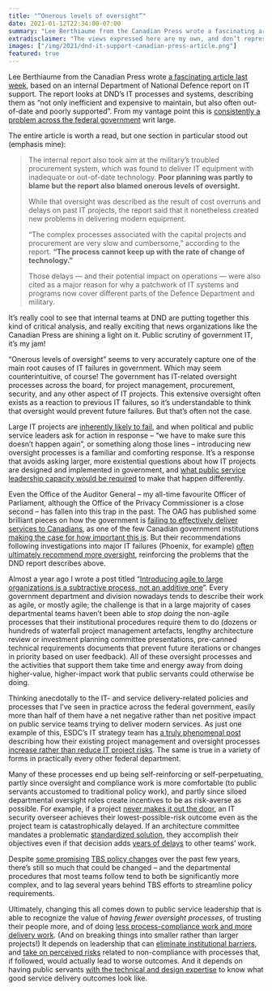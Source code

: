```yaml
---
title: "“Onerous levels of oversight”"
date: 2021-01-12T22:34:00-07:00
summary: "Lee Berthiaume from the Canadian Press wrote a fascinating article last week, based on an internal Department of National Defence report on IT support. The report describes DND’s IT processes and systems as “out-of-date and poorly supported”, and blamed “onerous levels of oversight”. This is a persistent problem across federal government departments."
extradisclaimer: "The views expressed here are my own, and don’t represent the opinions of my team or my employer."
images: ["/img/2021/dnd-it-support-canadian-press-article.png"]
featured: true
---
```


Lee Berthiaume from the Canadian Press wrote [a fascinating article last week](https://nationalpost.com/pmn/news-pmn/canada-news-pmn/poor-it-support-hurting-canadian-military-operations-internal-review-finds), based on an internal Department of National Defence report on IT support. The report looks at DND’s IT processes and systems, describing them as “not only inefficient and expensive to maintain, but also often out-of-date and poorly supported”. From my vantage point this is [consistently a problem across the federal government](/2020/02/25/our-services-arent-working/) writ large.

The entire article is worth a read, but one section in particular stood out (emphasis mine):

> The internal report also took aim at the military’s troubled procurement system, which was found to deliver IT equipment with inadequate or out-of-date technology. **Poor planning was partly to blame but the report also blamed onerous levels of oversight.**
> 
> While that oversight was described as the result of cost overruns and delays on past IT projects, the report said that it nonetheless created new problems in delivering modern equipment.
> 
> “The complex processes associated with the capital projects and procurement are very slow and cumbersome,” according to the report. **“The process cannot keep up with the rate of change of technology.”**
> 
> Those delays — and their potential impact on operations — were also cited as a major reason for why a patchwork of IT systems and programs now cover different parts of the Defence Department and military.

It’s really cool to see that internal teams at DND are putting together this kind of critical analysis, and really exciting that news organizations like the Canadian Press are shining a light on it. Public scrutiny of government IT, it’s my jam! 

“Onerous levels of oversight” seems to very accurately capture one of the main root causes of IT failures in government. Which may seem counterintuitive, of course! The government has IT-related oversight processes across the board, for project management, procurement, security, and any other aspect of IT projects. This extensive oversight often exists as a reaction to previous IT failures, so it’s understandable to think that oversight would prevent future failures. But that’s often not the case. 

Large IT projects are [inherently likely to fail](https://large-government-of-canada-it-projects.github.io/#are-large-it-projects-likely-to-be-successful), and when political and public service leaders ask for action in response – “we have to make sure this doesn’t happen again”, or something along those lines – introducing new oversight processes is a familiar and comforting response. It’s a response that avoids asking larger, more existential questions about how IT projects are designed and implemented in government, and [what public service leadership capacity would be required](/2020/11/16/government-is-actually-a-big-tech-company/) to make that happen differently.

Even the Office of the Auditor General – my all-time favourite Officer of Parliament, although the Office of the Privacy Commissioner is a close second – has fallen into this trap in the past. The OAG has published some brilliant pieces on how the government is [failing to effectively deliver services to Canadians](https://www.oag-bvg.gc.ca/internet/English/parl_oag_201311_02_e_38796.html), as one of the few Canadian government institutions [making the case for how important this is](https://www.oag-bvg.gc.ca/internet/English/parl_oag_201611_00_e_41829.html). But their recommendations following investigations into major IT failures (Phoenix, for example) [often ultimately recommend more oversight](https://www.oag-bvg.gc.ca/internet/English/att__e_43045.html), reinforcing the problems that the DND report describes above.

Almost a year ago I wrote a post titled “[Introducing agile to large organizations is a subtractive process, not an additive one](/2020/01/28/introducing-agile-to-large-organizations-is-a-subtractive-process-not-an-additive-one/)”. Every government department and division nowadays tends to describe their work as agile, or mostly agile; the challenge is that in a large majority of cases departmental teams haven’t been able to _stop doing_ the non-agile processes that their institutional procedures require them to do (dozens or hundreds of waterfall project management artefacts, lengthy architecture review or investment planning committee presentations, pre-canned technical requirements documents that prevent future iterations or changes in priority based on user feedback). All of these oversight processes and the activities that support them take time and energy away from doing higher-value, higher-impact work that public servants could otherwise be doing.

Thinking anecdotally to the IT- and service delivery-related policies and processes that I’ve seen in practice across the federal government, easily more than half of them have a net negative rather than net positive impact on public service teams trying to deliver modern services. As just one example of this, ESDC’s IT strategy team has [a truly phenomenal post](https://sara-sabr.github.io/ITStrategy/2019/12/20/why-we-are-promoting-risks.html) describing how their existing project management and oversight processes [increase rather than reduce IT project risks](/2020/01/28/introducing-agile-to-large-organizations-is-a-subtractive-process-not-an-additive-one/#what-this-looks-like-in-practice). The same is true in a variety of forms in practically every other federal department. 

Many of these processes end up being self-reinforcing or self-perpetuating, partly since oversight and compliance work is more comfortable (to public servants accustomed to traditional policy work), and partly since siloed departmental oversight roles create incentives to be as risk-averse as possible. For example, if a project [never makes it out the door](/2020/01/10/shipping/), an IT security overseer achieves their lowest-possible-risk outcome even as the project team is catastrophically delayed. If an architecture committee mandates a problematic [standardized solution](/2020/02/04/perils-of-standardization/), they accomplish their objectives even if that decision adds [years of delays](/2020/09/16/fake-cots-and-the-one-day-rule/#how-long-it-takes-to-purchase-and-get-a-software-product-working) to other teams’ work.

Despite [some promising](/2020/12/27/tools-that-work/#the-trends-are-alright) [TBS policy changes](/2020/03/29/data-residency-is-security-theatre/#change-for-the-better) over the past few years, there’s still so much that could be changed – and the departmental procedures that most teams follow tend to both be significantly more complex, and to lag several years behind TBS efforts to streamline policy requirements.

Ultimately, changing this all comes down to public service leadership that is able to recognize the value of _having fewer oversight processes_, of trusting their people more, and of doing [less process-compliance work and more delivery work](/2020/02/27/user-needs-not-government-needs/). (And on breaking things into smaller rather than larger projects!) It depends on leadership that can [eliminate institutional barriers](/2020/06/02/blockers-versus-enablers/), and [take on perceived risks](/2020/10/13/an-approval-of-an-approach/) related to non-compliance with processes that, if followed, would actually lead to worse outcomes. And it depends on having public servants [with the technical and design expertise](/2020/05/26/why-are-there-so-few-senior-developers-in-government/) to know what good service delivery outcomes look like. 
